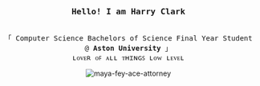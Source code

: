 <h3 align="center"><samp>Hello! I am <b><a rel="nofollow noopener noreferrer" target="_blank"> Harry Clark</a></b></samp></h3>
<p align="center"><br>  
  <samp>
    「 Computer Science Bachelors of Science Final Year Student @ <b>Aston University</b> 」<br>
    ʟᴏᴠᴇʀ ᴏꜰ ᴀʟʟ ᴛʜɪɴɢꜱ ʟᴏᴡ ʟᴇᴠᴇʟ
  </samp>
</p>

<div align="center">
  <img src="https://github.com/user-attachments/assets/4fd10a25-92ac-4d0e-9904-511ce0fa8607" alt="maya-fey-ace-attorney">
</div>
